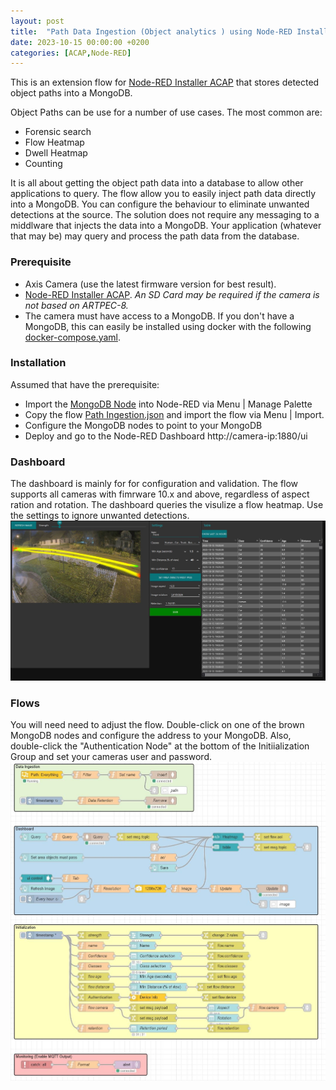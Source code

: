 ```yaml
---
layout: post
title:  "Path Data Ingestion (Object analytics ) using Node-RED Installer"
date: 2023-10-15 00:00:00 +0200
categories: [ACAP,Node-RED]
---
```


This is an extension flow for [Node-RED Installer ACAP](https://pandosme.github.io/acap/node-red/2023/09/12/nodered-acap.html) that stores detected object paths into a MongoDB.

Object Paths can be use for a number of use cases.  The most common are:
* Forensic search
* Flow Heatmap
* Dwell Heatmap
* Counting

It is all about getting the object path data into a database to allow other applications to query.  The flow allow you to easily inject path data directly into a MongoDB. You can configure the behaviour to eliminate unwanted detections at the source.  The solution does not require any messaging to a middlware that injects the data into a MongoDB.  Your application (whatever that may be) may query and process the path data from the database.

### Prerequisite
* Axis Camera (use the latest firmware version for best result).
* [Node-RED Installer ACAP](https://pandosme.github.io/acap/node-red/2023/09/12/nodered-acap.html).  _An SD Card may be required if the camera is not based on ARTPEC-8._
* The camera must have access to a MongoDB. If you don't have a MongoDB, this can easily be installed using docker with the following [docker-compose.yaml](https://github.com/pandosme/EmbeddedFlows/raw/main/resources/mongodb/docker-compose.yaml).

### Installation
Assumed that have the prerequisite:
* Import the [MongoDB Node](node-red-node-mongodb) into Node-RED via Menu | Manage Palette
* Copy the flow [Path Ingestion.json](https://github.com/pandosme/EmbeddedFlows/raw/main/flows/Path%20Ingestion.json) and import the flow via Menu | Import.
* Configure the MongoDB nodes to point to your MongoDB
* Deploy and go to the Node-RED Dashboard http://camera-ip:1880/ui

### Dashboard
The dashboard is mainly for for configuration and validation.  The flow supports all cameras with fimrware 10.x and above, regardless of aspect ration and rotation.  The dashboard queries the visulize a flow heatmap. Use the settings to ignore unwanted detections.  
![dashboard](https://github.com/pandosme/EmbeddedFlows/raw/main/images/dashboard_path_heatmap.jpg)

### Flows
You will need need to adjust the flow.  Double-click on one of the brown MongoDB nodes and configure the address to your MongoDB.  Also, double-click the "Authentication Node" at the bottom of the Initiialization Group and set your cameras user and password.
![dashboard](https://github.com/pandosme/EmbeddedFlows/raw/main/images/flow_path_heatmap.jpg)
